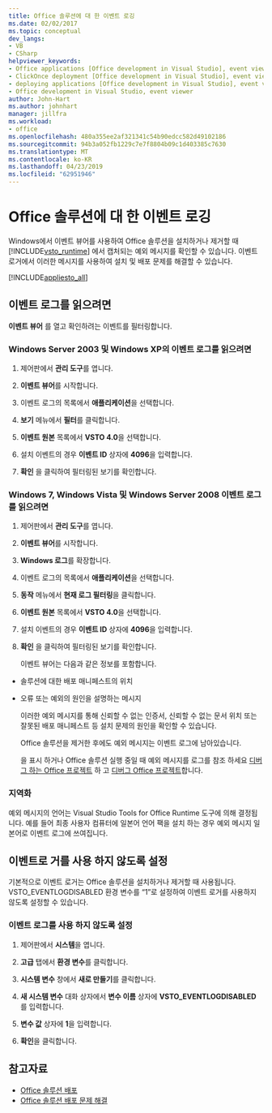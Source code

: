 ```yaml
---
title: Office 솔루션에 대 한 이벤트 로깅
ms.date: 02/02/2017
ms.topic: conceptual
dev_langs:
- VB
- CSharp
helpviewer_keywords:
- Office applications [Office development in Visual Studio], event viewer
- ClickOnce deployment [Office development in Visual Studio], event viewer
- deploying applications [Office development in Visual Studio], event viewer
- Office development in Visual Studio, event viewer
author: John-Hart
ms.author: johnhart
manager: jillfra
ms.workload:
- office
ms.openlocfilehash: 480a355ee2af321341c54b90edcc582d49102186
ms.sourcegitcommit: 94b3a052fb1229c7e7f8804b09c1d403385c7630
ms.translationtype: MT
ms.contentlocale: ko-KR
ms.lasthandoff: 04/23/2019
ms.locfileid: "62951946"
---
```

# <a name="event-logging-for-office-solutions"></a>Office 솔루션에 대 한 이벤트 로깅
  Windows에서 이벤트 뷰어를 사용하여 Office 솔루션을 설치하거나 제거할 때 [!INCLUDE[vsto_runtime](../vsto/includes/vsto-runtime-md.md)] 에서 캡처되는 예외 메시지를 확인할 수 있습니다. 이벤트 로거에서 이러한 메시지를 사용하여 설치 및 배포 문제를 해결할 수 있습니다.

 [!INCLUDE[appliesto_all](../vsto/includes/appliesto-all-md.md)]

## <a name="read-the-event-log"></a>이벤트 로그를 읽으려면
 **이벤트 뷰어** 를 열고 확인하려는 이벤트를 필터링합니다.

### <a name="to-read-the-event-log-in-windows-server-2003-and-windows-xp"></a>Windows Server 2003 및 Windows XP의 이벤트 로그를 읽으려면

1. 제어판에서 **관리 도구**를 엽니다.

2. **이벤트 뷰어**를 시작합니다.

3. 이벤트 로그의 목록에서 **애플리케이션**을 선택합니다.

4. **보기** 메뉴에서 **필터**를 클릭합니다.

5. **이벤트 원본** 목록에서 **VSTO 4.0**을 선택합니다.

6. 설치 이벤트의 경우 **이벤트 ID** 상자에 **4096**을 입력합니다.

7. **확인** 을 클릭하여 필터링된 보기를 확인합니다.

### <a name="to-read-the-event-log-in-windows-7-windows-vista-and-windows-server-2008"></a>Windows 7, Windows Vista 및 Windows Server 2008 이벤트 로그를 읽으려면

1. 제어판에서 **관리 도구**를 엽니다.

2. **이벤트 뷰어**를 시작합니다.

3. **Windows 로그**를 확장합니다.

4. 이벤트 로그의 목록에서 **애플리케이션**을 선택합니다.

5. **동작** 메뉴에서 **현재 로그 필터링**을 클릭합니다.

6. **이벤트 원본** 목록에서 **VSTO 4.0**을 선택합니다.

7. 설치 이벤트의 경우 **이벤트 ID** 상자에 **4096**을 입력합니다.

8. **확인** 을 클릭하여 필터링된 보기를 확인합니다.

   이벤트 뷰어는 다음과 같은 정보를 포함합니다.

- 솔루션에 대한 배포 매니페스트의 위치

- 오류 또는 예외의 원인을 설명하는 메시지

  이러한 예외 메시지를 통해 신뢰할 수 없는 인증서, 신뢰할 수 없는 문서 위치 또는 잘못된 배포 매니페스트 등 설치 문제의 원인을 확인할 수 있습니다.

  Office 솔루션을 제거한 후에도 예외 메시지는 이벤트 로그에 남아있습니다.

  을 표시 하거나 Office 솔루션 실행 중일 때 예외 메시지를 로그를 참조 하세요 [디버그 하는 Office 프로젝트](../vsto/debugging-office-projects.md) 하 고 [디버그 Office 프로젝트](../vsto/debugging-office-projects.md)합니다.

### <a name="localization"></a>지역화
 예외 메시지의 언어는 Visual Studio Tools for Office Runtime 도구에 의해 결정됩니다. 예를 들어 최종 사용자 컴퓨터에 일본어 언어 팩을 설치 하는 경우 예외 메시지 일본어로 이벤트 로그에 쓰여집니다.

## <a name="disable-the-event-logger"></a>이벤트로 거를 사용 하지 않도록 설정
 기본적으로 이벤트 로거는 Office 솔루션을 설치하거나 제거할 때 사용됩니다. VSTO_EVENTLOGDISABLED 환경 변수를 “1”로 설정하여 이벤트 로거를 사용하지 않도록 설정할 수 있습니다.

### <a name="to-disable-the-event-log"></a>이벤트 로그를 사용 하지 않도록 설정

1. 제어판에서 **시스템**을 엽니다.

2. **고급** 탭에서 **환경 변수**를 클릭합니다.

3. **시스템 변수** 창에서 **새로 만들기**를 클릭합니다.

4. **새 시스템 변수** 대화 상자에서 **변수 이름** 상자에 **VSTO_EVENTLOGDISABLED** 를 입력합니다.

5. **변수 값** 상자에 **1**을 입력합니다.

6. **확인**을 클릭합니다.

## <a name="see-also"></a>참고자료
- [Office 솔루션 배포](../vsto/deploying-an-office-solution.md)
- [Office 솔루션 배포 문제 해결](../vsto/troubleshooting-office-solution-deployment.md)
